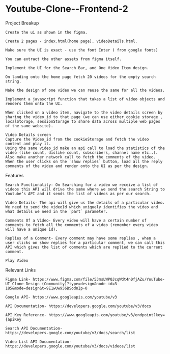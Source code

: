 # Youtube-Clone--Frontend-2

Project Breakup

    Create the ui as shown in the figma.

    Create 2 pages - index.html(home page), videoDetails.html.

    Make sure the UI is exact - use the font Inter ( from google fonts)

    You can extract the other assets from figma itself.

    Implement the UI for the Search Bar, and One Video Item design.

    On landing onto the home page fetch 20 videos for the empty search string.

    Make the design of one video we can reuse the same for all the videos.

    Implement a javascript function that takes a list of video objects and renders them onto the UI.

    When clicked on a video item, navigate to the video details screen by sharing the video_id to that page (we can use either cookie storage , localStorage, sessionStorage to share data across multiple web pages of the same website).

    Video Details screen
    Capture the Video_id from the cookieStorage and fetch the video content and play it.
    Using the same video_id make an api call to load the statistics of the video (like count, dislike count, subscribers, channel name etc..).
    Also make another network call to fetch the comments of the video.
    When the user clicks on the `show replies` button, load all the reply comments of the video and render onto the UI as per the design.

Features

    Search Functionality- On Searching for a video we receive a list of videos this API will drive the same where we send the search String to Youtube’s API and it sends the list of videos as per our search.

    Video Details- The api will give us the details of a particular video. We need to send the videoId which uniquely identifies the video and what details we need in the `part` parameter.

    Comments Of a Video- Every video will have a certain number of comments to fetch all the comments of a video (remember every video will have a unique id).

    Replies of a Comment- Every comment may have some replies , when a user clicks on show replies for a particular comment, we can call this API which gives the list of comments which are replied to the current comment.

    Play Video

Relevant Links

    Figma Link- https://www.figma.com/file/53msLWP0JcqWdt4n0fjAZu/YouTube-UI-Clone-Design-(Community)?type=design&node-id=3-185&mode=design&t=9E1wUw956BSodnIp-0

    Google API- https://www.googleapis.com/youtube/v3

    API Documentation- https://developers.google.com/youtube/v3/docs

    API Key Reference- https://www.googleapis.com/youtube/v3/endpoint?key={apiKey

    Search API Documentation- https://developers.google.com/youtube/v3/docs/search/list

    Video List API Documentation- https://developers.google.com/youtube/v3/docs/videos/list
